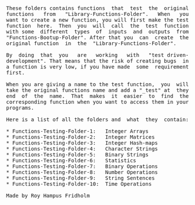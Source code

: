 
<pre>
These folders contains functions  that  test  the  original
functions   from   "Library-Functions-Folder".   When   you
want to create a new function, you will first make the test
function  here.  Then  you  will  call  the  test  function
with some  different  types  of  inputs  and  outputs  from
"Functions-Bootup-Folder". After that you  can  create  the
original function  in  the  "Library-Functions-Folder".  

By  doing  that  you   are   working   with   "test driven-
development". That means that the risk of creating bugs  in
a function is very low, if you have made  some  requirement
first.

When you are giving a name to the test function,  you  will
take the original functions name and add a "_test" at  they
end  of  the  name.  That  makes  it  easier  to  find  the
corresponding function when you want to access them in your
programs.

Here is a list of all the folders and  what  they  contain:

* Functions-Testing-Folder-1:   Integer Arrays
* Functions-Testing-Folder-2:   Integer Matrices
* Functions-Testing-Folder-3:   Integer Hash-maps
* Functions-Testing-Folder-4:   Character Strings
* Functions-Testing-Folder-5:   Binary Strings
* Functions-Testing-Folder-6:   Statistics
* Functions-Testing-Folder-7:   Binary Operations
* Functions-Testing-Folder-8:   Number Operations
* Functions-Testing-Folder-9:   String Sentences
* Functions-Testing-Folder-10:  Time Operations

Made by Roy Hampus Fridholm
</pre>
